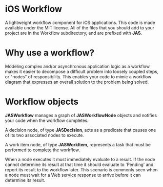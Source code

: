 iOS Workflow
============

A lightweight workflow component for iOS applications.
This code is made available under the MIT license.
All of the files that you should add to your project are in the Workflow subdirectory, and are prefixed with <b>JAS</b>.

Why use a workflow?
===================

Modeling complex and/or asynchronous application logic as a workflow makes it easier to decompose a difficult problem into 
loosely coupled steps, or "nodes" of responsibility. This enables your code to mimic a workflow diagram that expresses an
overall solution to the problem being solved.

Workflow objects
================

<b>JASWorkflow</b> manages a graph of <b>JASWorkflowNode</b> objects and notifies your code when the workflow completes.

A decision node, of type <b>JASDecision</b>, acts as a predicate that causes one of its two associated nodes to execute.

A work item node, of type <b>JASWorkItem</b>, represents a task that must be performed to complete the workflow.

When a node executes it must immediately evaluate to a result. If the node cannot determine its result at that time
it should evaluate to 'Pending' and report its result to the workflow later. This scenario is commonly seen when a node
must wait for a Web service response to arrive before it can determine its result.
